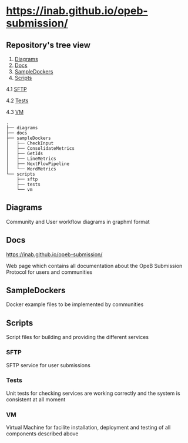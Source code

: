 # <https://inab.github.io/opeb-submission/>

## Repository's tree view
1. [Diagrams](#diagrams)
2. [Docs](#docs)
3. [SampleDockers](#sampledockers)
4. [Scripts](#sampledockers)

  4.1 [SFTP](#sftp)

  4.2 [Tests](#tests)

  4.3 [VM](#vm)

```
.
├── diagrams
├── docs
├── sampleDockers
│   ├── CheckInput
│   ├── ConsolidateMetrics
│   ├── GetIds
│   ├── LineMetrics
│   ├── NextFlowPipeline
│   └── WordMetrics
└── scripts
    ├── sftp
    ├── tests
    └── vm
```

## Diagrams
Community and User workflow diagrams in graphml format
## Docs
<https://inab.github.io/opeb-submission/>

Web page which contains all documentation about the OpeB Submission Protocol for users and communities
## SampleDockers
Docker example files to be implemented by communities
## Scripts
Script files for building and providing the different services
### SFTP
SFTP service for user submissions
### Tests
Unit tests for checking services are working correctly and the system is consistent at all moment
### VM
Virtual Machine for facilite installation, deployment and testing of all components described above
